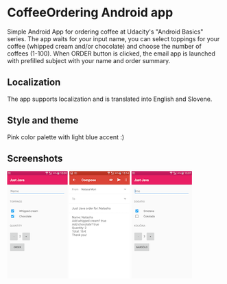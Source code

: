 CoffeeOrdering Android app
==========================

Simple Android App for ordering coffee at Udacity's "Android Basics" series.
The app waits for your input name, you can select toppings for your coffee (whipped cream and/or chocolate) and choose the number of coffees (1-100). When ORDER button is clicked, the email app is launched with prefilled subject with your name and order summary.

Localization
------------

The app supports localization and is translated into English and Slovene.

Style and theme
---------------

Pink color palette with light blue accent :)


Screenshots
-----------

![app's UI](https://github.com/natasak/CoffeeOrderingApp/blob/master/screenshots/JustJava_english.png)
![order summary](https://github.com/natasak/CoffeeOrderingApp/blob/master/screenshots/JustJava_compose_email.png)
![slovene version](https://github.com/natasak/CoffeeOrderingApp/blob/master/screenshots/JustJava_slovene.png)

